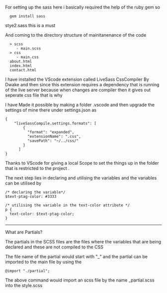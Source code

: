 For setting up the sass here i basically required the help of the ruby gem so
```
  gem install sass 
```
stye2.sass
this is a must


And coming to the directory structure of mainitanenance of the code 

```
  > scss
     - main.scss
  > css
     - main.css
  about.html
  index.html
  contact.html
```


I have installed the VScode extension called LiveSass CssCompiler By Dwake and then since this extension requires a dependency  that is running of the live server because when changes are compiler then it gives out seperate css file that is why



I have Made it possible by making a folder .vscode and then upgrade the settings of mine there under settings.json as 
```
{
    "liveSassCompile.settings.formats": [
        {
          "format": "expanded",
          "extensionName": ".css",
          "savePath": "~/../css/"
        }
      ]
}
```

Thanks to VScode for giving a local Scope to set the things up in the folder that is restricted to the project .


The next step lies in declaring and utilising the variables and the variables can be utilised by 

```
/* declaring the variable*/
$text-ptag-color: #3333

/* utilising the variable in the text-color attribute */
p {
  text-color: $text-ptag-color;  
}
```

-------------
What are Partials?

The partials in the SCSS files are the files where the variables that are being declared and these are not compiled to the CSS 

The file name of the partial would start with "_"
and the partial can be imported to the main file by using the 
```
@import "./partial";

```
The above command would import an scss file by the name _partial.scss into the style.scss 